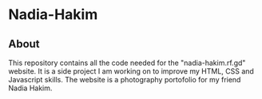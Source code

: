 # Nadia-Hakim

## About
This repository contains all the code needed for the "nadia-hakim.rf.gd" website. It is a side project I am working on to improve my HTML, CSS and Javascript skills.
The website is a photography portofolio for my friend Nadia Hakim.
